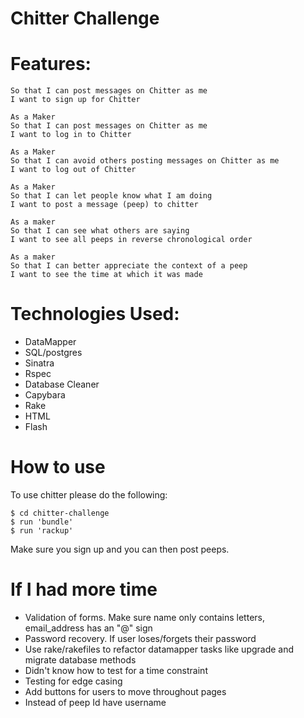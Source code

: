 Chitter Challenge
=================

Features:
=========

```As a Maker
So that I can post messages on Chitter as me
I want to sign up for Chitter

As a Maker
So that I can post messages on Chitter as me
I want to log in to Chitter

As a Maker
So that I can avoid others posting messages on Chitter as me
I want to log out of Chitter

As a Maker
So that I can let people know what I am doing  
I want to post a message (peep) to chitter

As a maker
So that I can see what others are saying  
I want to see all peeps in reverse chronological order

As a maker
So that I can better appreciate the context of a peep
I want to see the time at which it was made
```

Technologies Used:
==================
- DataMapper
- SQL/postgres
- Sinatra
- Rspec
- Database Cleaner
- Capybara
- Rake
- HTML
- Flash

How to use
==========
To use chitter please do the following:

```$ git clone git@github.com:ayanit1/chitter-challenge.git
$ cd chitter-challenge
$ run 'bundle'
$ run 'rackup'
```
Make sure you sign up and you can then post peeps.

If I had more time
==================
- Validation of forms. Make sure name only contains letters, email_address has an "@" sign
- Password recovery. If user loses/forgets their password
- Use rake/rakefiles to refactor datamapper tasks like upgrade and migrate database methods
- Didn't know how to test for a time constraint
- Testing for edge casing
- Add buttons for users to move throughout pages
- Instead of peep Id have username
